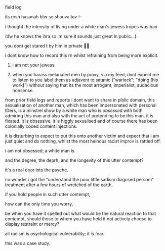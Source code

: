 field log

its rosh hasanah btw so shauva tov ✨

i thought the intensity of living under a white man's jewess tropes was bad

(dw he knows the ihra so im sure it sounds just great in public...)

you dont get stared t by him in private 🤷‍♀️

i dont know how to record this rn whilst refraining from being more explicit.

1. i am not your jewess.

2. when you harass melanated men by proxy, via my feed, dont expect me to listen to you label them as adjavent to satanic ("warlock"; "doing [his work]") without saying that its the most arrogant, imperialist, audacious nonsense.

from prior field logs and reports i dont want to share in piblic domain,
this sexualisation of another man, which has been impersonated with personal IDers, is a minstrel show by a white man who is *obsessed* with both admiring this man and also with the act of pretending to be this man.
it is fixated. it is obsessive.
it is higgly sexualised and of course there has been colonially coded content injections.

it is disturbing to expect to put this onto another victim and expect that i am just quiet and do nothing, whilst the most heinous racist improv is rattled off.

i am not obsessed; a white man is.

and the degree, the deprh, and the longevity of this utter contempt?

it's a real door into the psyche.

no wonder i got the "understand the poor little sadism diagosed persom" treatment after a few hours of wretched of the earth.

if you hold people in such utter contempt,

how can the only time you worry, 

be when you have it spelled out what would be the natural reaction to that contempt, should those to whom you have held it not actively choose to display restraint or mercy? 


all racism is osychological vulnerability; it is fear.


this was a case study.
